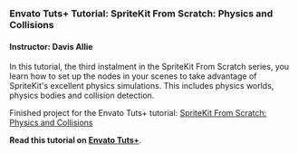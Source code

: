 ### Envato Tuts+ Tutorial: SpriteKit From Scratch: Physics and Collisions

#### Instructor: Davis Allie

In this tutorial, the third instalment in the SpriteKit From Scratch series, you learn how to set up the nodes in your scenes to take advantage of SpriteKit's excellent physics simulations. This includes physics worlds, physics bodies and collision detection.

Finished project for the Envato Tuts+ tutorial: [SpriteKit From Scratch: Physics and Collisions](http://code.tutsplus.com/tutorials/spritekit-from-scratch-physics-and-collisions--cms-26413)

**Read this tutorial on [Envato Tuts+](https://code.tutsplus.com)**.
